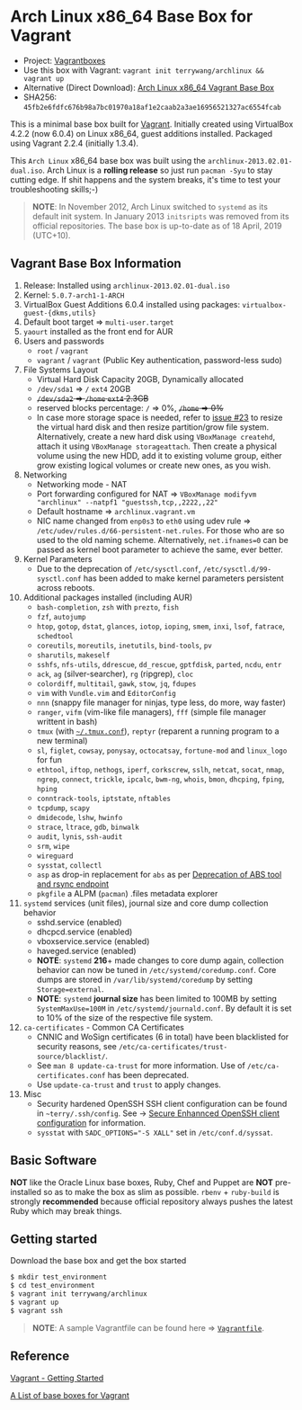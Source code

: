 # Arch Linux x86_64 Base Box for Vagrant

* Project: [Vagrantboxes](https://github.com/terrywang/vagrantboxes)
* Use this box with Vagrant: `vagrant init terrywang/archlinux && vagrant up` 
* Alternative (Direct Download): [Arch Linux x86_64 Vagrant Base Box](http://cloud.terry.im/vagrant/archlinux-x86_64.box)
* SHA256: `45fb2e6fdfc676b98a7bc01970a18af1e2caab2a3ae16956521327ac6554fcab`

This is a minimal base box built for [Vagrant](http://www.vagrantup.com/). Initially created using VirtualBox 4.2.2 (now 6.0.4) on Linux x86_64, guest additions installed. Packaged using Vagrant 2.2.4 (initially 1.3.4).

This `Arch Linux` x86_64 base box was built using the `archlinux-2013.02.01-dual.iso`. Arch Linux is a **rolling release** so just run `pacman -Syu` to stay cutting edge. If shit happens and the system breaks, it's time to test your troubleshooting skills;-)

> **NOTE**: In November 2012, Arch Linux switched to `systemd` as its default init system. In January 2013 `initsripts` was removed from its official repositories. The base box is up-to-date as of 18 April, 2019 (UTC+10).

## Vagrant Base Box Information

1. Release: Installed using `archlinux-2013.02.01-dual.iso`
2. Kernel: `5.0.7-arch1-1-ARCH`
3. VirtualBox Guest Additions 6.0.4 installed using packages: `virtualbox-guest-{dkms,utils}`
4. Default boot target => `multi-user.target`
5. `yaourt` installed as the front end for AUR
6. Users and passwords
    * `root` / `vagrant`
    * `vagrant` / `vagrant` (Public Key authentication, password-less sudo)
7. File Systems Layout
    * Virtual Hard Disk Capacity 20GB, Dynamically allocated
    * `/dev/sda1` => `/` `ext4` 20GB
    * ~~`/dev/sda2` => `/home` `ext4` 2.3GB~~
    * reserved blocks percentage: `/` => 0%, ~~`/home` => 0%~~
    * In case more storage space is needed, refer to [issue #23](https://github.com/terrywang/vagrantboxes/issues/23) to resize the virtual hard disk and then resize partition/grow file system. Alternatively, create a new hard disk using `VBoxManage createhd`, attach it using `VBoxManage storageattach`. Then create a physical volume using the new HDD, add it to existing volume group, either grow existing logical volumes or create new ones, as you wish.
8. Networking
    * Networking mode - NAT
    * Port forwarding configured for NAT => `VBoxManage modifyvm "archlinux" --natpf1 "guestssh,tcp,,2222,,22"`
    * Default hostname => `archlinux.vagrant.vm`
    * NIC name changed from `enp0s3` to `eth0` using udev rule => `/etc/udev/rules.d/66-persistent-net.rules`. For those who are so used to the old naming scheme. Alternatively, `net.ifnames=0` can be passed as kernel boot parameter to achieve the same, ever better.
9. Kernel Parameters
    * Due to the deprecation of `/etc/sysctl.conf`, `/etc/sysctl.d/99-sysctl.conf` has been added to make kernel parameters persistent across reboots.
10. Additional packages installed (including AUR)
    * `bash-completion`, `zsh` with `prezto`, `fish`
    * `fzf`, `autojump`
    * `htop`, `gotop`, `dstat`, `glances`, `iotop`, `ioping`, `smem`, `inxi`, `lsof`, `fatrace`, `schedtool`
    * `coreutils`, `moreutils`, `inetutils`, `bind-tools`, `pv`
    * `sharutils`, `makeself`
    * `sshfs`, `nfs-utils`, `ddrescue`, `dd_rescue`, `gptfdisk`, `parted`, `ncdu`, `entr`
    * `ack`, `ag` (silver-searcher), `rg` (ripgrep), `cloc`
    * `colordiff`, `multitail`, `gawk`, `stow`, `jq`, `fdupes`
    * `vim` with `Vundle.vim` and `EditorConfig`
    * `nnn` (snappy file manager for ninjas, type less, do more, way faster)
    * `ranger`, `vifm` (vim-like file managers), `fff` (simple file manager writtent in bash)
    * `tmux` (with [`~/.tmux.conf`](https://gist.github.com/terrywang/3950393)), `reptyr` (reparent a running program to a new terminal)
    * `sl`, `figlet`, `cowsay`, `ponysay`, `octocatsay`, `fortune-mod` and `linux_logo` for fun
    * `ethtool`, `iftop`, `nethogs`, `iperf`, `corkscrew`, `sslh`, `netcat`, `socat`, `nmap`, `ngrep`, `connect`, `trickle`, `ipcalc`, `bwm-ng`, `whois`, `bmon`, `dhcping`, `fping`, `hping`
    * `conntrack-tools`, `iptstate`, `nftables`
    * `tcpdump`, `scapy`
    * `dmidecode`, `lshw`, `hwinfo`
    * `strace`, `ltrace`, `gdb`, `binwalk`
    * `audit`, `lynis`, `ssh-audit`
    * `srm`, `wipe`
    * `wireguard`
    * `sysstat`, `collectl`
    * `asp` as drop-in replacement for `abs` as per [Deprecation of ABS tool and rsync endpoint](https://www.archlinux.org/news/deprecation-of-abs/)
    * `pkgfile` a ALPM (`pacman`) .files metadata explorer
11. `systemd` services (unit files), journal size and core dump collection behavior
    * sshd.service (enabled)
    * dhcpcd.service (enabled)
    * vboxservice.service (enabled)
    * haveged.service (enabled)
    * **NOTE**: `systemd` **216**+ made changes to core dump again, collection behavior can now be tuned in `/etc/systemd/coredump.conf`. Core dumps are stored in `/var/lib/systemd/coredump` by setting `Storage=external`.
    * **NOTE**: `systemd` **journal size** has been limited to 100MB by setting `SystemMaxUse=100M` in `/etc/systemd/journald.conf`. By default it is set to 10% of the size of the respective file system.
12. `ca-certificates` - Common CA Certificates
    * CNNIC and WoSign certificates (6 in total) have been blacklisted for security reasons, see `/etc/ca-certificates/trust-source/blacklist/`.
    * See `man 8 update-ca-trust` for more information. Use of `/etc/ca-certificates.conf` has been deprecated.
    * Use `update-ca-trust` and `trust` to apply changes.
13. Misc
    * Security hardened OpenSSH SSH client configuration can be found in `~terry/.ssh/config`. See -> [Secure Enhannced OpenSSH client configuration](https://gist.github.com/terrywang/a4239989b79d34f4160b) for information.
    * `sysstat` with `SADC_OPTIONS="-S XALL"` set in `/etc/conf.d/syssat`.

## Basic Software

**NOT** like the Oracle Linux base boxes, Ruby, Chef and Puppet are **NOT** pre-installed so as to make the box as slim as possible. `rbenv` + `ruby-build` is strongly **recommended** because official repository always pushes the latest Ruby which may break things.

## Getting started

Download the base box and get the box started

```bash
$ mkdir test_environment
$ cd test_environment
$ vagrant init terrywang/archlinux
$ vagrant up
$ vagrant ssh
```

> **NOTE**: A sample Vagrantfile can be found here => [`Vagrantfile`](https://gist.github.com/terrywang/6506216).

## Reference

[Vagrant - Getting Started](http://docs.vagrantup.com/v2/getting-started/index.html)

[A List of base boxes for Vagrant](http://vagrantbox.es/)
